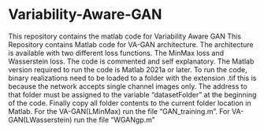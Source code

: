 # Variability-Aware-GAN
This repository contains the matlab code for  Variability Aware GAN
This Repository contains Matlab code for VA-GAN architecture. The architecture is available with two different loss functions. The MinMax loss and Wasserstein loss.  The code is   commented and  self explanatory. The Matlab version required to run the code is Matlab 2021a or later.
To run the code, binary realizations need to be loaded to a folder with the extension .tif this is because the network accepts single channel images only. The address to that folder must be assigned to the variable “datasetFolder” at the beginning of the code.
Finally copy all folder contents to the current folder location in Matlab. For the VA-GAN(LMinMax) run the file “GAN_training.m”. For VA-GAN(LWasserstein) run the file “WGANgp.m”
